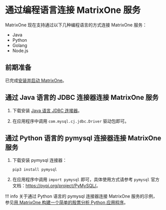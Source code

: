 # 通过编程语言连接 MatrixOne 服务

MatrixOne 现在支持通过以下几种编程语言的方式连接 MatrixOne 服务：

- Java
- Python
- Golang
- Node.js

## 前期准备

已完成[安装并启动 MatrixOne](install-standalone-matrixone.md)。

## 通过 Java 语言的 JDBC 连接器连接 MatrixOne 服务

1. 下载安装 [Java 语言 JDBC 连接器](https://dev.mysql.com/downloads/connector/j/)。

2. 在应用程序中调用 `com.mysql.cj.jdbc.Driver` 驱动包即可。

## 通过 Python 语言的 pymysql 连接器连接 MatrixOne 服务

1. 下载安装 pymysql 连接器：

   ```
   pip3 install pymysql
   ```

2. 在应用程序中调用 `import pymysql` 即可，具体使用方式请参考 `pymysql` 官方文档：<https://pypi.org/project/PyMySQL/>。

!!! info
    关于通过 Python 语言的 pymysql 连接器连接 MatrixOne 服务的示例，参见[用 MatrixOne 构建一个简单的股票分析 Python 应用程序](../Develop/develop-python-application.md)。

